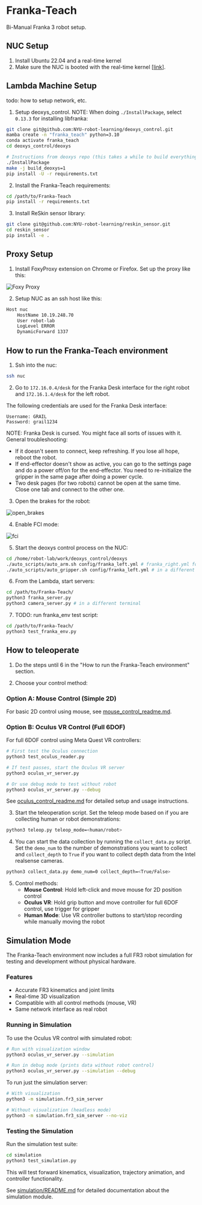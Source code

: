 # Franka-Teach

Bi-Manual Franka 3 robot setup.

## NUC Setup

1. Install Ubuntu 22.04 and a real-time kernel
2. Make sure the NUC is booted with the real-time kernel [[link](https://frankaemika.github.io/docs/installation_linux.html#setting-up-the-real-time-kernel)].

## Lambda Machine Setup

todo: how to setup network, etc.

1. Setup deoxys_control. NOTE: When doing `./InstallPackage`, select `0.13.3` for installing libfranka:

```bash
git clone git@github.com:NYU-robot-learning/deoxys_control.git
mamba create -n "franka_teach" python=3.10
conda activate franka_teach
cd deoxys_control/deoxys

# Instructions from deoxys repo (this takes a while to build everything)
./InstallPackage
make -j build_deoxys=1
pip install -U -r requirements.txt
```

2. Install the Franka-Teach requirements:

```bash
cd /path/to/Franka-Teach
pip install -r requirements.txt
```

3. Install ReSkin sensor library:

```bash
git clone git@github.com:NYU-robot-learning/reskin_sensor.git
cd reskin_sensor
pip install -e .
```

## Proxy Setup

1. Install FoxyProxy extension on Chrome or Firefox. Set up the proxy like this:

![Foxy Proxy](./imgs/foxy_proxy.png)

2. Setup NUC as an ssh host like this:

```bash
Host nuc
    HostName 10.19.248.70
    User robot-lab
    LogLevel ERROR
    DynamicForward 1337
```

## How to run the Franka-Teach environment

1. Ssh into the nuc:

```bash
ssh nuc
```

2. Go to `172.16.0.4/desk` for the Franka Desk interface for the right robot and `172.16.1.4/desk` for the left robot.

The following credentials are used for the Franka Desk interface:

```
Username: GRAIL
Password: grail1234
```

NOTE: Franka Desk is cursed. You might face all sorts of issues with it. General troubleshooting:

- If it doesn't seem to connect, keep refreshing. If you lose all hope, reboot the robot.
- If end-effector doesn't show as active, you can go to the settings page and do a power off/on for the end-effector. You need to re-initialize the gripper in the same page after doing a power cycle.
- Two desk pages (for two robots) cannot be open at the same time. Close one tab and connect to the other one.

3. Open the brakes for the robot:

![open_brakes](./imgs/unlock_joints.png)

4. Enable FCI mode:

![fci](./imgs/fci.png)

5. Start the deoxys control process on the NUC:

```bash
cd /home/robot-lab/work/deoxys_control/deoxys
./auto_scripts/auto_arm.sh config/franka_left.yml # franka_right.yml for the right robot
./auto_scripts/auto_gripper.sh config/franka_left.yml # in a different terminal, if you want to use the gripper
```

6. From the Lambda, start servers:

```bash
cd /path/to/Franka-Teach/
python3 franka_server.py
python3 camera_server.py # in a different terminal
```

7. TODO: run franka_env test script:

```bash
cd /path/to/Franka-Teach/
python3 test_franka_env.py
```

## How to teleoperate

1. Do the steps until 6 in the "How to run the Franka-Teach environment" section.

2. Choose your control method:

### Option A: Mouse Control (Simple 2D)

For basic 2D control using mouse, see [mouse_control_readme.md](mouse_control_readme.md).

### Option B: Oculus VR Control (Full 6DOF)

For full 6DOF control using Meta Quest VR controllers:

```bash
# First test the Oculus connection
python3 test_oculus_reader.py

# If test passes, start the Oculus VR server
python3 oculus_vr_server.py

# Or use debug mode to test without robot
python3 oculus_vr_server.py --debug
```

See [oculus_control_readme.md](oculus_control_readme.md) for detailed setup and usage instructions.

3. Start the teleoperation script. Set the teleop mode based on if you are collecting human or robot demonstrations:

```bash
python3 teleop.py teleop_mode=<human/robot>
```

4. You can start the data collection by running the `collect_data.py` script. Set the `demo_num` to the number of demonstrations you want to collect and `collect_depth` to `True` if you want to collect depth data from the Intel realsense cameras.

```bash
python3 collect_data.py demo_num=0 collect_depth=<True/False>
```

5. Control methods:
   - **Mouse Control**: Hold left-click and move mouse for 2D position control
   - **Oculus VR**: Hold grip button and move controller for full 6DOF control, use trigger for gripper
   - **Human Mode**: Use VR controller buttons to start/stop recording while manually moving the robot

## Simulation Mode

The Franka-Teach environment now includes a full FR3 robot simulation for testing and development without physical hardware.

### Features

- Accurate FR3 kinematics and joint limits
- Real-time 3D visualization
- Compatible with all control methods (mouse, VR)
- Same network interface as real robot

### Running in Simulation

To use the Oculus VR control with simulated robot:

```bash
# Run with visualization window
python3 oculus_vr_server.py --simulation

# Run in debug mode (prints data without robot control)
python3 oculus_vr_server.py --simulation --debug
```

To run just the simulation server:

```bash
# With visualization
python3 -m simulation.fr3_sim_server

# Without visualization (headless mode)
python3 -m simulation.fr3_sim_server --no-viz
```

### Testing the Simulation

Run the simulation test suite:

```bash
cd simulation
python3 test_simulation.py
```

This will test forward kinematics, visualization, trajectory animation, and controller functionality.

See [simulation/README.md](simulation/README.md) for detailed documentation about the simulation module.
